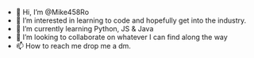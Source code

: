 - 👋 Hi, I’m @Mike458Ro
- 👀 I’m interested in learning to code and hopefully get into the industry.
- 🌱 I’m currently learning Python, JS & Java
- 💞️ I’m looking to collaborate on whatever I can find along the way
- 📫 How to reach me drop me a dm.

<!---
Mike458Ro/Mike458Ro is a ✨ special ✨ repository because its `README.md` (this file) appears on your GitHub profile.
You can click the Preview link to take a look at your changes.
--->
